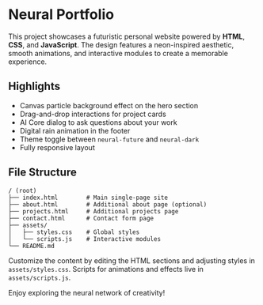 # Neural Portfolio

This project showcases a futuristic personal website powered by **HTML**, **CSS**, and **JavaScript**. The design features a neon-inspired aesthetic, smooth animations, and interactive modules to create a memorable experience.

## Highlights

- Canvas particle background effect on the hero section
- Drag-and-drop interactions for project cards
- AI Core dialog to ask questions about your work
- Digital rain animation in the footer
- Theme toggle between `neural-future` and `neural-dark`
- Fully responsive layout

## File Structure

```
/ (root)
├── index.html        # Main single-page site
├── about.html        # Additional about page (optional)
├── projects.html     # Additional projects page
├── contact.html      # Contact form page
├── assets/
│   ├── styles.css    # Global styles
│   └── scripts.js    # Interactive modules
└── README.md
```

Customize the content by editing the HTML sections and adjusting styles in `assets/styles.css`. Scripts for animations and effects live in `assets/scripts.js`.

Enjoy exploring the neural network of creativity!
